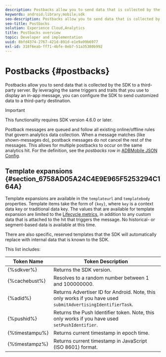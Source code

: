 ```yaml
---
description: Postbacks allow you to send data that is collected by the SDK to a third-party server. By leveraging the same triggers and traits that you use to display an in-app message, you can configure the SDK to send customized data to a third-party destination.
keywords: android;library;mobile;sdk
seo-description: Postbacks allow you to send data that is collected by the SDK to a third-party server. By leveraging the same triggers and traits that you use to display an in-app message, you can configure the SDK to send customized data to a third-party destination.
seo-title: Postbacks
solution: Experience Cloud,Analytics
title: Postbacks overview
topic: Developer and implementation
uuid: 8bfd4374-2767-421d-891d-e1e9a99b6977
exl-id: 318f6eab-ff71-4bfe-8eb7-51a35380b992
---
```

# Postbacks {#postbacks}

Postbacks allow you to send data that is collected by the SDK to a third-party server. By leveraging the same triggers and traits that you use to display an in-app message, you can configure the SDK to send customized data to a third-party destination.

>[!IMPORTANT]
>
>This functionality requires SDK version 4.6.0 or later.

Postback messages are queued and follow all existing online/offline rules that govern analytics data collection. When a message matches (like shown-messages do), postback messages do not cancel the rest of the messages. This allows for multiple postbacks to occur on the same analytics hit. For the definition, see the *postbacks* row in [ADBMobile JSON Config](/help/android/configuration/json-config/json-config.md).

## Template expansions {#section_6758AD05A24C4E9E965F5253294C164A}

Template expansions are available in the `templateurl` and `templatebody` properties. Template items take the form of `{key}`, where `key` is a context data key or traditional data key. The values that are available for template expansion are limited to the [Lifecycle metrics](/help/android/metrics.md), in addition to any custom data that is attached to the hit that triggers the message. No historical- or segment-based data is available at this time.

There are also specific, reserved templates that the SDK will automatically replace with internal data that is known to the SDK.

This list includes: 

| Token Name | Token Description |
|--- |--- |
|{%sdkver%}|Returns the SDK version.|
|{%cachebust%}|Resolves to a random number between 1 and 100000000.|
|{%adid%}|Returns Advertiser ID for Android. Note, this only works if you have used `submitAdvertisingIdentifierTask`.|
|{%pushid%}|Returns the Push Identifier token. Note, this only works if you have used `setPushIdentifier`.|
|{%timestampu%}|Returns current timestamp in epoch time.|
|{%timestampz%}|Returns current timestamp in JavaScript (ISO 8601) format.|

